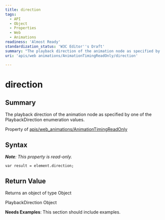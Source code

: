 ```yaml
---
title: direction
tags:
  - API
  - Object
  - Properties
  - Web
  - Animations
readiness: 'Almost Ready'
standardization_status: 'W3C Editor''s Draft'
summary: "The playback direction of the animation node as specified by one of the PlaybackDirection enumeration values.\n"
uri: 'apis/web animations/AnimationTimingReadOnly/direction'

---
```

# direction

## Summary

The playback direction of the animation node as specified by one of the PlaybackDirection enumeration values.

<span data-meta="applies_to" data-type="key">Property of <span data-type="value">[apis/web\_animations/AnimationTimingReadOnly](/apis/web_animations/AnimationTimingReadOnly)</span></span>

## Syntax

***Note**: This property is read-only.*

``` {.js}
var result = element.direction;
```

## Return Value

<span data-meta="return" data-type="key">Returns an object of type <span data-type="value">Object</span></span>

PlaybackDirection Object

**Needs Examples**: This section should include examples.

